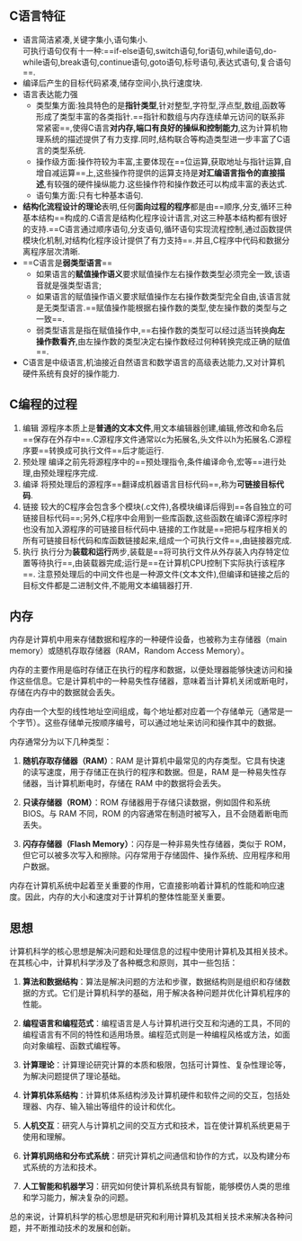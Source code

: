 ## C语言特征
- 语言简洁紧凑,关键字集小,语句集小.  
  可执行语句仅有十一种:==if-else语句,switch语句,for语句,while语句,do-while语句,break语句,continue语句,goto语句,标号语句,表达式语句,复合语句==.
- 编译后产生的目标代码紧凑,储存空间小,执行速度块.
- 语言表达能力强
  - 类型集方面:独具特色的是**指针类型**,针对整型,字符型,浮点型,数组,函数等形成了类型丰富的各类指针.==指针和数组与内存连续单元访问的联系非常紧密==,使得C语言**对内存,端口有良好的操纵和控制能力**,这为计算机物理系统的描述提供了有力支撑.同时,结构联合等构造类型进一步丰富了C语言的类型系统.
  - 操作级方面:操作符较为丰富,主要体现在==位运算,获取地址与指针运算,自增自减运算==上,这些操作符提供的运算支持是**对汇编语言指令的直接描述**,有较强的硬件操纵能力.这些操作符和操作数还可以构成丰富的表达式.
  - 语句集方面:只有七种基本语句.
- **结构化流程设计的理论**表明,任何**面向过程的程序**都是由==顺序,分支,循环三种基本结构==构成的.C语言是结构化程序设计语言,对这三种基本结构都有很好的支持.==C语言通过顺序语句,分支语句,循环语句实现流程控制,通过函数提供模块化机制,对结构化程序设计提供了有力支持==.并且,C程序中代码和数据分离程序层次清晰.
- ==C语言是**弱类型语言**==
  - 如果语言的**赋值操作语义**要求赋值操作左右操作数类型必须完全一致,该语音就是强类型语言;
  - 如果语言的赋值操作语义要求赋值操作左右操作数类型完全自由,该语言就是无类型语言.==赋值操作能根据右操作数的类型,使左操作数的类型与之一致==.
  - 弱类型语言是指在赋值操作中,==右操作数的类型可以经过适当转换**向左操作数看齐**,由左操作数的类型决定右操作数经过何种转换完成正确的赋值==.
- C语言是中级语言,机油接近自然语言和数学语言的高级表达能力,又对计算机硬件系统有良好的操作能力.
  
## C编程的过程
1. 编辑
   源程序本质上是**普通的文本文件**,用文本编辑器创建,编辑,修改和命名后==保存在外存中==.C源程序文件通常以c为拓展名,头文件以h为拓展名.C源程序要==转换成可执行文件==后才能运行.
2. 预处理
   编译之前先将源程序中的==预处理指令,条件编译命令,宏等==进行处理,由预处理程序完成.
3. 编译
   将预处理后的源程序==翻译成机器语言目标代码==,称为**可链接目标代码**.
4. 链接
   较大的C程序会包含多个模块(.c文件),各模块编译后得到==各自独立的可链接目标代码==;另外,C程序中会用到一些库函数,这些函数在编译C源程序时也没有加入源程序的可链接目标代码中.链接的工作就是==把把与程序相关的所有可链接目标代码和库函数链接起来,组成一个可执行文件==,由链接器完成.
5. 执行
   执行分为**装载和运行**两步,装载是==将可执行文件从外存装入内存特定位置等待执行==,由装载器完成;运行是==在计算机CPU控制下实际执行该程序==.
   注意预处理后的中间文件也是一种源文件(文本文件),但编译和链接之后的目标文件都是二进制文件,不能用文本编辑器打开.

## 内存
内存是计算机中用来存储数据和程序的一种硬件设备，也被称为主存储器（main memory）或随机存取存储器（RAM，Random Access Memory）。

内存的主要作用是临时存储正在执行的程序和数据，以便处理器能够快速访问和操作这些信息。它是计算机中的一种易失性存储器，意味着当计算机关闭或断电时，存储在内存中的数据就会丢失。

内存由一个大型的线性地址空间组成，每个地址都对应着一个存储单元（通常是一个字节）。这些存储单元按顺序编号，可以通过地址来访问和操作其中的数据。

内存通常分为以下几种类型：

1. **随机存取存储器（RAM）**：RAM 是计算机中最常见的内存类型。它具有快速的读写速度，用于存储正在执行的程序和数据。但是，RAM 是一种易失性存储器，当计算机断电时，存储在 RAM 中的数据将会丢失。

2. **只读存储器（ROM）**：ROM 存储器用于存储只读数据，例如固件和系统 BIOS。与 RAM 不同，ROM 的内容通常在制造时被写入，且不会随着断电而丢失。

3. **闪存存储器（Flash Memory）**：闪存是一种非易失性存储器，类似于 ROM，但它可以被多次写入和擦除。闪存常用于存储固件、操作系统、应用程序和用户数据。

内存在计算机系统中起着至关重要的作用，它直接影响着计算机的性能和响应速度。因此，内存的大小和速度对于计算机的整体性能至关重要。

## 思想
计算机科学的核心思想是解决问题和处理信息的过程中使用计算机及其相关技术。在其核心中，计算机科学涉及了各种概念和原则，其中一些包括：

1. **算法和数据结构**：算法是解决问题的方法和步骤，数据结构则是组织和存储数据的方式。它们是计算机科学的基础，用于解决各种问题并优化计算机程序的性能。

2. **编程语言和编程范式**：编程语言是人与计算机进行交互和沟通的工具，不同的编程语言有不同的特性和适用场景。编程范式则是一种编程风格或方法，如面向对象编程、函数式编程等。

3. **计算理论**：计算理论研究计算的本质和极限，包括可计算性、复杂性理论等，为解决问题提供了理论基础。

4. **计算机体系结构**：计算机体系结构涉及计算机硬件和软件之间的交互，包括处理器、内存、输入输出等组件的设计和优化。

5. **人机交互**：研究人与计算机之间的交互方式和技术，旨在使计算机系统更易于使用和理解。

6. **计算机网络和分布式系统**：研究计算机之间通信和协作的方式，以及构建分布式系统的方法和技术。

7. **人工智能和机器学习**：研究如何使计算机系统具有智能，能够模仿人类的思维和学习能力，解决复杂的问题。

总的来说，计算机科学的核心思想是研究和利用计算机及其相关技术来解决各种问题，并不断推动技术的发展和创新。